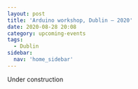 ```yaml
---
layout: post
title: 'Arduino workshop, Dublin – 2020'
date: 2020-08-28 20:08
category: upcoming-events
tags:
  - Dublin
sidebar:
  nav: 'home_sidebar'
---
```


Under construction
